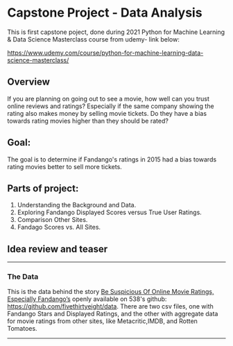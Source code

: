 # Capstone Project - Data Analysis
This is first capstone poject, done during 2021 Python for Machine Learning & Data Science Masterclass course from udemy- link below:

https://www.udemy.com/course/python-for-machine-learning-data-science-masterclass/

## Overview
If you are planning on going out to see a movie, how well can you trust online reviews and ratings? Especially if the same company showing the rating also makes money by selling movie tickets. Do they have a bias towards rating movies higher than they should be rated?

## Goal:
The goal is to determine if Fandango's ratings in 2015 had a bias towards rating movies better to sell more tickets.

## Parts of project:
  1. Understanding the Background and Data.
  2. Exploring Fandango Displayed Scores versus True User Ratings.
  3. Comparison Other Sites.
  4. Fandago Scores vs. All Sites.

## Idea review and teaser

----
### The Data

This is the data behind the story [Be Suspicious Of Online Movie Ratings, Especially Fandango’s](http://fivethirtyeight.com/features/fandango-movies-ratings/) openly available on 538's github: https://github.com/fivethirtyeight/data. There are two csv files, one with Fandango Stars and Displayed Ratings, and the other with aggregate data for movie ratings from other sites, like Metacritic,IMDB, and Rotten Tomatoes.

----
